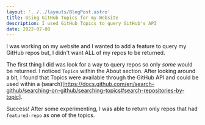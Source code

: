 ```yaml
---
layout: '../../layouts/BlogPost.astro'
title: Using GitHub Topics for my Website
description: I used GitHub Topics to query GitHub's API
date: 2022-07-08
---
```


I was working on my website and I wanted to add a feature to query my GitHub repos but, I didn't want ALL of my repos to be returned.

The first thing I did was look for a way to query repos so only _some_ would be returned. I noticed `Topics` within the About section. After looking around a bit, I found that Topics were available through the GitHub API and could be used within a (search)[https://docs.github.com/en/search-github/searching-on-github/searching-topics#search-repositories-by-topic].

Success! After some experimenting, I was able to return only repos that had `featured-repo` as one of the topics.
